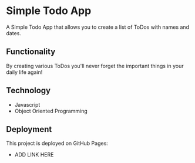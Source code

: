 # Simple Todo App

A Simple Todo App that allows you to create a list of ToDos with names and dates.

## Functionality

By creating various ToDos you'll never forget the important things in your daily life again!

## Technology

 - Javascript
 - Object Oriented Programming

## Deployment

This project is deployed on GitHub Pages:

- ADD LINK HERE
